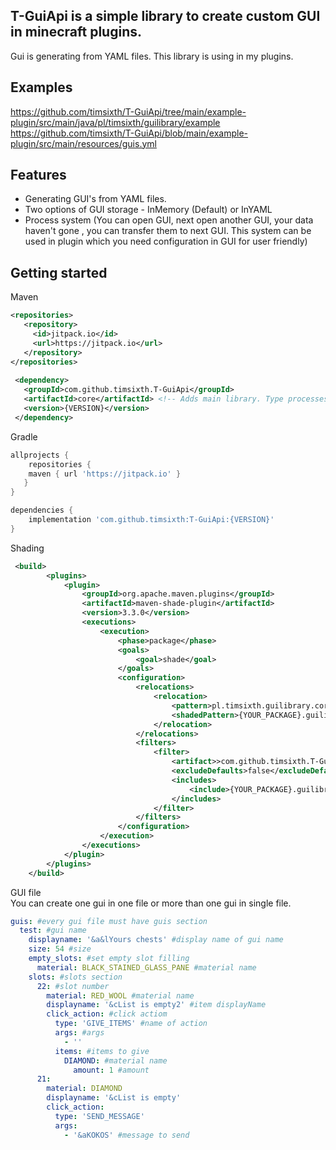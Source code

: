 ## T-GuiApi is a simple library to create custom GUI in minecraft plugins.

Gui is generating from YAML files.
This library is using in my plugins.

## Examples
https://github.com/timsixth/T-GuiApi/tree/main/example-plugin/src/main/java/pl/timsixth/guilibrary/example<br>
https://github.com/timsixth/T-GuiApi/blob/main/example-plugin/src/main/resources/guis.yml
## Features
* Generating GUI's from YAML files.
* Two options of GUI storage - InMemory (Default) or InYAML
* Process system (You can open GUI, next open another GUI, your data haven't gone , you can transfer them to next GUI. This system can be used in plugin which you need configuration in GUI for user friendly)

## Getting started

Maven
```xml
<repositories>
   <repository>
     <id>jitpack.io</id>
     <url>https://jitpack.io</url>
   </repository>
</repositories>
  
 <dependency>
   <groupId>com.github.timsixth.T-GuiApi</groupId>
   <artifactId>core</artifactId> <!-- Adds main library. Type processes to add processes to your plugin -->
   <version>{VERSION}</version>
 </dependency>
```

Gradle
```gradle
allprojects {
    repositories {
	maven { url 'https://jitpack.io' }
   }
}

dependencies {
    implementation 'com.github.timsixth:T-GuiApi:{VERSION}'
}
```

Shading
```xml
 <build>
        <plugins>
            <plugin>
                <groupId>org.apache.maven.plugins</groupId>
                <artifactId>maven-shade-plugin</artifactId>
                <version>3.3.0</version>
                <executions>
                    <execution>
                        <phase>package</phase>
                        <goals>
                            <goal>shade</goal>
                        </goals>
                        <configuration>
                            <relocations>
                                <relocation>
                                    <pattern>pl.timsixth.guilibrary.core</pattern>
                                    <shadedPattern>{YOUR_PACKAGE}.guilibrary.core</shadedPattern>
                                </relocation>
                            </relocations>
                            <filters>
                                <filter>
                                    <artifact>>com.github.timsixth.T-GuiApi:core</artifact>
                                    <excludeDefaults>false</excludeDefaults>
                                    <includes>
                                        <include>{YOUR_PACKAGE}.guilibrary.core</include>
                                    </includes>
                                </filter>
                            </filters>
                        </configuration>
                    </execution>
                </executions>
            </plugin>
        </plugins>
    </build>
```

GUI file
<br>
You can create one gui in one file or more than one gui in single file.

```yaml
guis: #every gui file must have guis section
  test: #gui name
    displayname: '&a&lYours chests' #display name of gui name
    size: 54 #size
    empty_slots: #set empty slot filling 
      material: BLACK_STAINED_GLASS_PANE #material name
    slots: #slots section
      22: #slot number
        material: RED_WOOL #material name
        displayname: '&cList is empty2' #item displayName
        click_action: #click actiom
          type: 'GIVE_ITEMS' #name of action
          args: #args
            - ''
          items: #items to give 
            DIAMOND: #material name 
              amount: 1 #amount
      21:
        material: DIAMOND
        displayname: '&cList is empty'
        click_action:
          type: 'SEND_MESSAGE'
          args:
            - '&aKOKOS' #message to send
```
